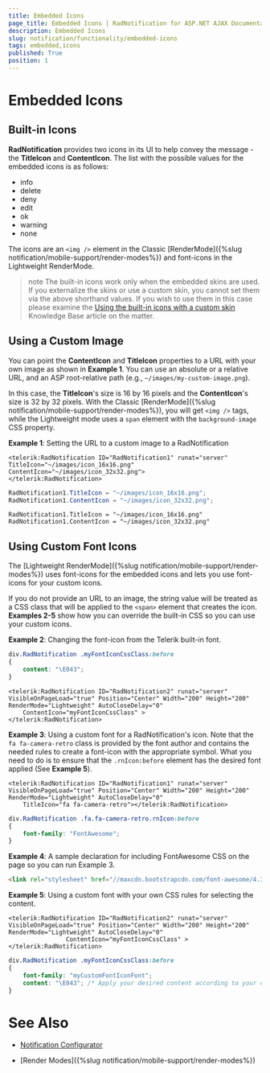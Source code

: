```yaml
---
title: Embedded Icons
page_title: Embedded Icons | RadNotification for ASP.NET AJAX Documentation
description: Embedded Icons
slug: notification/functionality/embedded-icons
tags: embedded,icons
published: True
position: 1
---
```


# Embedded Icons



## Built-in Icons

**RadNotification** provides two icons in its UI to help convey the message - the **TitleIcon** and **ContentIcon**. The list with the possible values for the embedded icons is as follows:

* info
* delete
* deny
* edit
* ok
* warning
* none

The icons are an `<img />` element in the Classic [RenderMode]({%slug notification/mobile-support/render-modes%}) and font-icons in the Lightweight RenderMode.

>note The built-in icons work only when the embedded skins are used. If you externalize the skins or use a custom skin, you cannot set them via the above shorthand values. If you wish to use them in this case please examine the [Using the built-in icons with a custom skin](http://www.telerik.com/support/kb/aspnet-ajax/notification/using-the-built-in-icons-with-a-custom-skin.aspx) Knowledge Base article on the matter.

## Using a Custom Image

You can point the **ContentIcon** and **TitleIcon** properties to a URL with your own image as shown in **Example 1**. You can use an absolute or a relative URL, and an ASP root-relative path (e.g., `~/images/my-custom-image.png`).

In this case, the **TitleIcon**'s size is 16 by 16 pixels and the **ContentIcon**'s size is 32 by 32 pixels. With the Classic [RenderMode]({%slug notification/mobile-support/render-modes%}), you will get `<img />` tags, while the Lightweight mode uses a `span` element with the `background-image` CSS property.

**Example 1**: Setting the URL to a custom image to a RadNotification

````ASP.NET
<telerik:RadNotification ID="RadNotification1" runat="server" TitleIcon="~/images/icon_16x16.png" ContentIcon="~/images/icon_32x32.png">
</telerik:RadNotification>
````
````C#
RadNotification1.TitleIcon = "~/images/icon_16x16.png";
RadNotification1.ContentIcon = "~/images/icon_32x32.png";
````
````VB
RadNotification1.TitleIcon = "~/images/icon_16x16.png"
RadNotification1.ContentIcon = "~/images/icon_32x32.png"
````


## Using Custom Font Icons

The [Lightweight RenderMode]({%slug notification/mobile-support/render-modes%}) uses font-icons for the embedded icons and lets you use font-icons for your custom icons.

If you do not provide an URL to an image, the string value will be treated as a CSS class that will be applied to the `<span>` element that creates the icon. **Examples 2-5** show how you can override the built-in CSS so you can use your custom icons.

**Example 2**: Changing the font-icon from the Telerik built-in font.

````CSS
div.RadNotification .myFontIconCssClass:before
{
	content: "\E043";
}
````
````ASP.NET
<telerik:RadNotification ID="RadNotification2" runat="server" VisibleOnPageLoad="true" Position="Center" Width="200" Height="200" RenderMode="Lightweight" AutoCloseDelay="0"
	ContentIcon="myFontIconCssClass" >
</telerik:RadNotification>
````

**Example 3**: Using a custom font for a RadNotification's icon. Note that the `fa fa-camera-retro` class is provided by the font author and contains the needed rules to create a font-icon with the appropriate symbol. What you need to do is to ensure that the `.rnIcon:before` element has the desired font applied (See **Example 5**).
````ASP.NET
<telerik:RadNotification ID="RadNotification1" runat="server" VisibleOnPageLoad="true" Position="Center" Width="200" Height="200" RenderMode="Lightweight" AutoCloseDelay="0"
	TitleIcon="fa fa-camera-retro"></telerik:RadNotification>
````
````CSS
div.RadNotification .fa.fa-camera-retro.rnIcon:before
{
	font-family: "FontAwesome";
}
````


**Example 4**: A sample declaration for including FontAwesome CSS on the page so you can run Example 3.
````HTML
<link rel="stylesheet" href="//maxcdn.bootstrapcdn.com/font-awesome/4.3.0/css/font-awesome.min.css" />
````

**Example 5**: Using a custom font with your own CSS rules for selecting the content.
````ASP.NET
<telerik:RadNotification ID="RadNotification2" runat="server" VisibleOnPageLoad="true" Position="Center" Width="200" Height="200" RenderMode="Lightweight" AutoCloseDelay="0"
				ContentIcon="myFontIconCssClass" >
</telerik:RadNotification>
````
````CSS
div.RadNotification .myFontIconCssClass:before
{
	font-family: "myCustomFontIconFont";
	content: "\E043"; /* Apply your desired content according to your own font */
}
````

# See Also

 * [Notification Configurator](http://demos.telerik.com/aspnet-ajax/notification/examples/configurator/defaultcs.aspx)

 * [Render Modes]({%slug notification/mobile-support/render-modes%}) 
